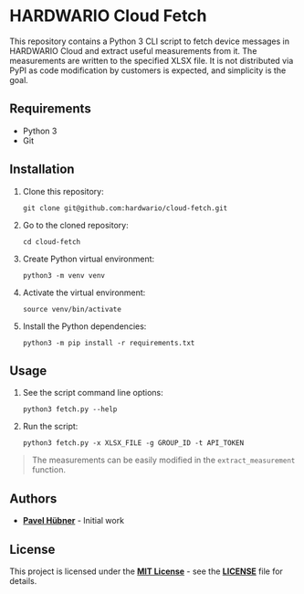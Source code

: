 # HARDWARIO Cloud Fetch

This repository contains a Python 3 CLI script to fetch device messages in HARDWARIO Cloud and extract useful measurements from it. The measurements are written to the specified XLSX file. It is not distributed via PyPI as code modification by customers is expected, and simplicity is the goal.


## Requirements

* Python 3
* Git


## Installation

1. Clone this repository:

       git clone git@github.com:hardwario/cloud-fetch.git

1. Go to the cloned repository:

       cd cloud-fetch

1. Create Python virtual environment:

       python3 -m venv venv

1. Activate the virtual environment:

       source venv/bin/activate

1. Install the Python dependencies:

       python3 -m pip install -r requirements.txt


## Usage

1. See the script command line options:

       python3 fetch.py --help

1. Run the script:

       python3 fetch.py -x XLSX_FILE -g GROUP_ID -t API_TOKEN

> The measurements can be easily modified in the `extract_measurement` function.


## Authors

* [**Pavel Hübner**](https://github.com/hubpav) - Initial work


## License

This project is licensed under the [**MIT License**](https://opensource.org/licenses/MIT/) - see the [**LICENSE**](https://github.com/hardwario/cloud-fetch/blob/master/LICENSE) file for details.
